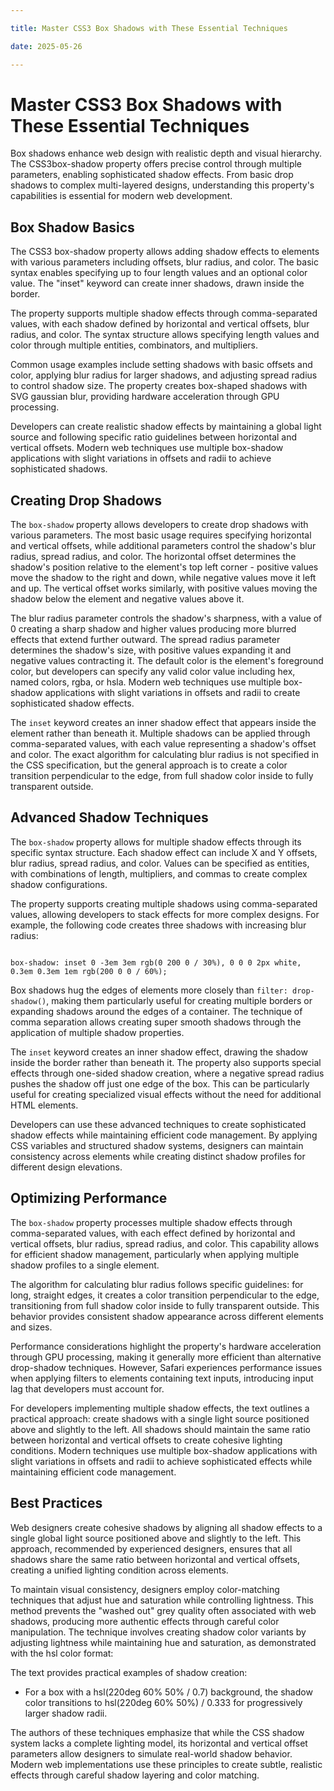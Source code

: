 ```yaml
---

title: Master CSS3 Box Shadows with These Essential Techniques

date: 2025-05-26

---
```



# Master CSS3 Box Shadows with These Essential Techniques

Box shadows enhance web design with realistic depth and visual hierarchy. The CSS3box-shadow property offers precise control through multiple parameters, enabling sophisticated shadow effects. From basic drop shadows to complex multi-layered designs, understanding this property's capabilities is essential for modern web development.


## Box Shadow Basics

The CSS3 box-shadow property allows adding shadow effects to elements with various parameters including offsets, blur radius, and color. The basic syntax enables specifying up to four length values and an optional color value. The "inset" keyword can create inner shadows, drawn inside the border.

The property supports multiple shadow effects through comma-separated values, with each shadow defined by horizontal and vertical offsets, blur radius, and color. The syntax structure allows specifying length values and color through multiple entities, combinators, and multipliers.

Common usage examples include setting shadows with basic offsets and color, applying blur radius for larger shadows, and adjusting spread radius to control shadow size. The property creates box-shaped shadows with SVG gaussian blur, providing hardware acceleration through GPU processing.

Developers can create realistic shadow effects by maintaining a global light source and following specific ratio guidelines between horizontal and vertical offsets. Modern web techniques use multiple box-shadow applications with slight variations in offsets and radii to achieve sophisticated shadows.


## Creating Drop Shadows

The `box-shadow` property allows developers to create drop shadows with various parameters. The most basic usage requires specifying horizontal and vertical offsets, while additional parameters control the shadow's blur radius, spread radius, and color. The horizontal offset determines the shadow's position relative to the element's top left corner - positive values move the shadow to the right and down, while negative values move it left and up. The vertical offset works similarly, with positive values moving the shadow below the element and negative values above it.

The blur radius parameter controls the shadow's sharpness, with a value of 0 creating a sharp shadow and higher values producing more blurred effects that extend further outward. The spread radius parameter determines the shadow's size, with positive values expanding it and negative values contracting it. The default color is the element's foreground color, but developers can specify any valid color value including hex, named colors, rgba, or hsla. Modern web techniques use multiple box-shadow applications with slight variations in offsets and radii to create sophisticated shadow effects.

The `inset` keyword creates an inner shadow effect that appears inside the element rather than beneath it. Multiple shadows can be applied through comma-separated values, with each value representing a shadow's offset and color. The exact algorithm for calculating blur radius is not specified in the CSS specification, but the general approach is to create a color transition perpendicular to the edge, from full shadow color inside to fully transparent outside.


## Advanced Shadow Techniques

The `box-shadow` property allows for multiple shadow effects through its specific syntax structure. Each shadow effect can include X and Y offsets, blur radius, spread radius, and color. Values can be specified as entities, with combinations of length, multipliers, and commas to create complex shadow configurations.

The property supports creating multiple shadows using comma-separated values, allowing developers to stack effects for more complex designs. For example, the following code creates three shadows with increasing blur radius:

```

box-shadow: inset 0 -3em 3em rgb(0 200 0 / 30%), 0 0 0 2px white, 0.3em 0.3em 1em rgb(200 0 0 / 60%);

```

Box shadows hug the edges of elements more closely than `filter: drop-shadow()`, making them particularly useful for creating multiple borders or expanding shadows around the edges of a container. The technique of comma separation allows creating super smooth shadows through the application of multiple shadow properties.

The `inset` keyword creates an inner shadow effect, drawing the shadow inside the border rather than beneath it. The property also supports special effects through one-sided shadow creation, where a negative spread radius pushes the shadow off just one edge of the box. This can be particularly useful for creating specialized visual effects without the need for additional HTML elements.

Developers can use these advanced techniques to create sophisticated shadow effects while maintaining efficient code management. By applying CSS variables and structured shadow systems, designers can maintain consistency across elements while creating distinct shadow profiles for different design elevations.


## Optimizing Performance

The `box-shadow` property processes multiple shadow effects through comma-separated values, with each effect defined by horizontal and vertical offsets, blur radius, spread radius, and color. This capability allows for efficient shadow management, particularly when applying multiple shadow profiles to a single element.

The algorithm for calculating blur radius follows specific guidelines: for long, straight edges, it creates a color transition perpendicular to the edge, transitioning from full shadow color inside to fully transparent outside. This behavior provides consistent shadow appearance across different elements and sizes.

Performance considerations highlight the property's hardware acceleration through GPU processing, making it generally more efficient than alternative drop-shadow techniques. However, Safari experiences performance issues when applying filters to elements containing text inputs, introducing input lag that developers must account for.

For developers implementing multiple shadow effects, the text outlines a practical approach: create shadows with a single light source positioned above and slightly to the left. All shadows should maintain the same ratio between horizontal and vertical offsets to create cohesive lighting conditions. Modern techniques use multiple box-shadow applications with slight variations in offsets and radii to achieve sophisticated effects while maintaining efficient code management.


## Best Practices

Web designers create cohesive shadows by aligning all shadow effects to a single global light source positioned above and slightly to the left. This approach, recommended by experienced designers, ensures that all shadows share the same ratio between horizontal and vertical offsets, creating a unified lighting condition across elements.

To maintain visual consistency, designers employ color-matching techniques that adjust hue and saturation while controlling lightness. This method prevents the "washed out" grey quality often associated with web shadows, producing more authentic effects through careful color manipulation. The technique involves creating shadow color variants by adjusting lightness while maintaining hue and saturation, as demonstrated with the hsl color format:

The text provides practical examples of shadow creation:

- For a box with a hsl(220deg 60% 50% / 0.7) background, the shadow color transitions to hsl(220deg 60% 50%) / 0.333 for progressively larger shadow radii.

The authors of these techniques emphasize that while the CSS shadow system lacks a complete lighting model, its horizontal and vertical offset parameters allow designers to simulate real-world shadow behavior. Modern web implementations use these principles to create subtle, realistic effects through careful shadow layering and color matching.

